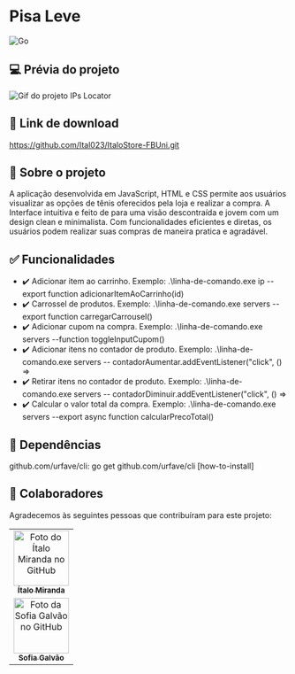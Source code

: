 # Pisa Leve
![Go](https://img.shields.io/badge/go-%2300ADD8.svg?style=for-the-badge&logo=go&logoColor=white)

## 💻 Prévia do projeto
<img src="/IPsLocator.gif" alt="Gif do projeto IPs Locator"/>

## 🔗 Link de download
https://github.com/Ital023/ItaloStore-FBUni.git

## :rocket: Sobre o projeto
A aplicação desenvolvida em JavaScript, HTML e CSS permite aos usuários visualizar as opções de tênis oferecidos pela loja e realizar a compra. A Interface intuitiva e feito de para uma visão descontraída e jovem com um design clean e minimalista. Com funcionalidades eficientes e diretas, os usuários podem realizar suas compras de maneira pratica e agradável.

## :white_check_mark: Funcionalidades
- :heavy_check_mark: Adicionar item ao carrinho. Exemplo: .\linha-de-comando.exe ip --export function adicionarItemAoCarrinho(id) 
- :heavy_check_mark: Carrossel de produtos. Exemplo: .\linha-de-comando.exe servers --export function carregarCarrousel()
- :heavy_check_mark: Adicionar cupom na compra. Exemplo: .\linha-de-comando.exe servers --function toggleInputCupom()
- :heavy_check_mark: Adicionar itens no contador de produto. Exemplo: .\linha-de-comando.exe servers -- contadorAumentar.addEventListener("click", () => 
- :heavy_check_mark: Retirar itens no contador de produto. Exemplo: .\linha-de-comando.exe servers -- contadorDiminuir.addEventListener("click", () =>
- :heavy_check_mark: Calcular o valor total da compra. Exemplo: .\linha-de-comando.exe servers --export async function calcularPrecoTotal() 

## :arrows_counterclockwise: Dependências
github.com/urfave/cli: go get github.com/urfave/cli [how-to-install] 
<br>
## 🤝 Colaboradores

Agradecemos às seguintes pessoas que contribuíram para este projeto:

<table>
  <tr>
    <td align="center">
      <a href="https://github.com/Ital023" title="Github do Ítalo Miranda">
        <img src="https://avatars.githubusercontent.com/u/113559117?v=4" width="100px;" alt="Foto do Ítalo Miranda no GitHub"/><br>
        <sub>
          <b>Ítalo Miranda</b>
        </sub>
      </a>
    </td>
  </tr>
  <tr>
    <td align="center">
      <a href="https://github.com/clement-sof" title="Github da Sofia Galvão">
        <img src="https://avatars.githubusercontent.com/u/87881298?v=4" width="100px;" alt="Foto da Sofia Galvão no GitHub"/><br>
        <sub>
          <b>Sofia Galvão</b>
        </sub>
      </a>
    </td>
  </tr>
</table>
